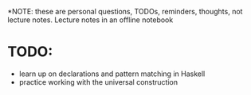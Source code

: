 \*NOTE: these are personal questions, TODOs, reminders, thoughts, not lecture notes.  Lecture notes in an offline notebook

# TODO:
+ learn up on declarations and pattern matching in Haskell
+ practice working with the universal construction
